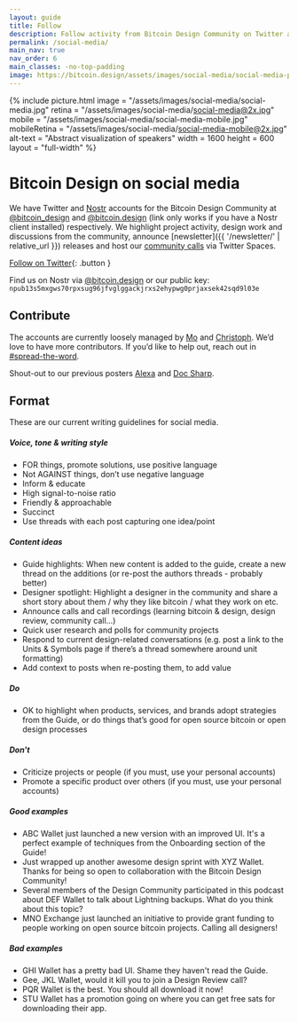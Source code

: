 ```yaml
---
layout: guide
title: Follow
description: Follow activity from Bitcoin Design Community on Twitter and other social media.
permalink: /social-media/
main_nav: true
nav_order: 6
main_classes: -no-top-padding
image: https://bitcoin.design/assets/images/social-media/social-media-preview.jpg
---
```


{% include picture.html
   image = "/assets/images/social-media/social-media.jpg"
   retina = "/assets/images/social-media/social-media@2x.jpg"
   mobile = "/assets/images/social-media/social-media-mobile.jpg"
   mobileRetina = "/assets/images/social-media/social-media-mobile@2x.jpg"
   alt-text = "Abstract visualization of speakers"
   width = 1600
   height = 600
   layout = "full-width"
%}

# Bitcoin Design on social media

We have Twitter and [Nostr](https://nostr-resources.com/) accounts for the Bitcoin Design Community at [@bitcoin_design](https://twitter.com/bitcoin_design) and [@bitcoin.design](nostr:npub13s5mxgws70rpxsug96jfvglggackjrxs2ehypwg0prjaxsek42sqd9l03e) (link only works if you have a Nostr client installed) respectively. We highlight project activity, design work and discussions from the community, announce [newsletter]({{ '/newsletter/' | relative_url }}) releases and host our [community calls](https://www.youtube.com/playlist?list=PLpV0KfVOMoja_zmmFNSJXREVKE4PSU0M1) via Twitter Spaces.

[Follow on Twitter](https://twitter.com/bitcoin_design){: .button }

Find us on Nostr via [@bitcoin.design](nostr:npub13s5mxgws70rpxsug96jfvglggackjrxs2ehypwg0prjaxsek42sqd9l03e) or our public key:
`npub13s5mxgws70rpxsug96jfvglggackjrxs2ehypwg0prjaxsek42sqd9l03e`

## Contribute

The accounts are currently loosely managed by [Mo](https://twitter.com/MogashniNaidoo) and [Christoph](https://twitter.com/GBKS). We’d love to have more contributors. If you’d like to help out, reach out in [#spread-the-word](https://discord.com/channels/903125802726596648/956367257930453042).

Shout-out to our previous posters [Alexa](https://twitter.com/AlexaAker) and [Doc Sharp](https://twitter.com/_Bosch_).

## Format

These are our current writing guidelines for social media.

##### Voice, tone & writing style

- FOR things, promote solutions, use positive language
- Not AGAINST things, don’t use negative language
- Inform & educate
- High signal-to-noise ratio
- Friendly & approachable
- Succinct
- Use threads with each post capturing one idea/point

##### Content ideas

- Guide highlights: When new content is added to the guide, create a new thread on the additions (or re-post the authors threads - probably better)
- Designer spotlight: Highlight a designer in the community and share a short story about them / why they like bitcoin / what they work on etc.
- Announce calls and call recordings (learning bitcoin & design, design review, community call…)
- Quick user research and polls for community projects
- Respond to current design-related conversations (e.g. post a link to the Units & Symbols page if there’s a thread somewhere around unit formatting)
- Add context to posts when re-posting them, to add value

##### Do

- OK to highlight when products, services, and brands adopt strategies from the Guide, or do things that’s good for open source bitcoin or open design processes

##### Don't

- Criticize projects or people (if you must, use your personal accounts)
- Promote a specific product over others (if you must, use your personal accounts)

##### Good examples

- ABC Wallet just launched a new version with an improved UI. It's a perfect example of techniques from the Onboarding section of the Guide!
- Just wrapped up another awesome design sprint with XYZ Wallet. Thanks for being so open to collaboration with the Bitcoin Design Community!
- Several members of the Design Community participated in this podcast about DEF Wallet to talk about Lightning backups. What do you think about this topic?
- MNO Exchange just launched an initiative to provide grant funding to people working on open source bitcoin projects. Calling all designers!

##### Bad examples

- GHI Wallet has a pretty bad UI. Shame they haven't read the Guide.
- Gee, JKL Wallet, would it kill you to join a Design Review call?
- PQR Wallet is the best. You should all download it now!
- STU Wallet has a promotion going on where you can get free sats for downloading their app.
